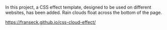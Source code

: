 In this project, a CSS effect template, designed to be used on different websites, has been added. 
Rain clouds float across the bottom of the page.

https://franseck.github.io/css-cloud-effect/
